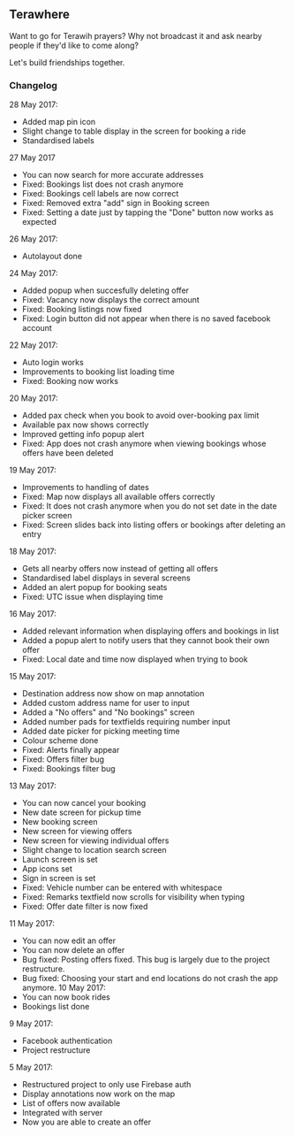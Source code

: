 ## Terawhere

Want to go for Terawih prayers? Why not broadcast it and ask nearby people if they'd like to come along? 

Let's build friendships together.

### Changelog
28 May 2017:
- Added map pin icon
- Slight change to table display in the screen for booking a ride
- Standardised labels

27 May 2017
- You can now search for more accurate addresses
- Fixed: Bookings list does not crash anymore
- Fixed: Bookings cell labels are now correct
- Fixed: Removed extra "add" sign in Booking screen
- Fixed: Setting a date just by tapping the "Done" button now works as expected

26 May 2017:
- Autolayout done

24 May 2017:
- Added popup when succesfully deleting offer
- Fixed: Vacancy now displays the correct amount
- Fixed: Booking listings now fixed
- Fixed: Login button did not appear when there is no saved facebook account

22 May 2017:
- Auto login works
- Improvements to booking list loading time
- Fixed: Booking now works

20 May 2017:
- Added pax check when you book to avoid over-booking pax limit
- Available pax now shows correctly
- Improved getting info popup alert
- Fixed: App does not crash anymore when viewing bookings whose offers have been deleted

19 May 2017:
- Improvements to handling of dates
- Fixed: Map now displays all available offers correctly
- Fixed: It does not crash anymore when you do not set date in the date picker screen
- Fixed: Screen slides back into listing offers or bookings after deleting an entry

18 May 2017:
- Gets all nearby offers now instead of getting all offers
- Standardised label displays in several screens
- Added an alert popup for booking seats
- Fixed: UTC issue when displaying time

16 May 2017:
- Added relevant information when displaying offers and bookings in list
- Added a popup alert to notify users that they cannot book their own offer
- Fixed: Local date and time now displayed when trying to book

15 May 2017:
- Destination address now show on map annotation
- Added custom address name for user to input
- Added a "No offers" and "No bookings" screen
- Added number pads for textfields requiring number input
- Added date picker for picking meeting time
- Colour scheme done
- Fixed: Alerts finally appear
- Fixed: Offers filter bug
- Fixed: Bookings filter bug

13 May 2017:
- You can now cancel your booking
- New date screen for pickup time
- New booking screen
- New screen for viewing offers
- New screen for viewing individual offers
- Slight change to location search screen
- Launch screen is set
- App icons set
- Sign in screen is set
- Fixed: Vehicle number can be entered with whitespace
- Fixed: Remarks textfield now scrolls for visibility when typing
- Fixed: Offer date filter is now fixed

11 May 2017:
- You can now edit an offer
- You can now delete an offer
- Bug fixed: Posting offers fixed. This bug is largely due to the project restructure.
- Bug fixed: Choosing your start and end locations do not crash the app anymore. 
10 May 2017:
- You can now book rides
- Bookings list done

9 May 2017:
- Facebook authentication
- Project restructure

5 May 2017:
- Restructured project to only use Firebase auth
- Display annotations now work on the map
- List of offers now available
- Integrated with server
- Now you are able to create an offer
